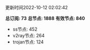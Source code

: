 更新时间2022-10-12 02:02:42

**总订阅: 73**
**总节点: 1888**
**有效节点: 840**
- ss节点: 452
- v2ray节点: 264
- trojan节点: 124
